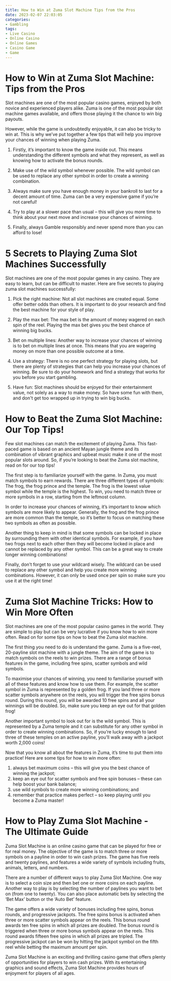 ```yaml
---
title: How to Win at Zuma Slot Machine Tips from the Pros
date: 2023-02-07 22:03:05
categories:
- Gambling
tags:
- Live Casino
- Online Casino
- Online Games
- Casino Game
- Game
---
```



#  How to Win at Zuma Slot Machine: Tips from the Pros

Slot machines are one of the most popular casino games, enjoyed by both novice and experienced players alike. Zuma is one of the most popular slot machine games available, and offers those playing it the chance to win big payouts.

However, while the game is undoubtedly enjoyable, it can also be tricky to win at. This is why we’ve put together a few tips that will help you improve your chances of winning when playing Zuma.

1. Firstly, it’s important to know the game inside out. This means understanding the different symbols and what they represent, as well as knowing how to activate the bonus rounds.

2. Make use of the wild symbol whenever possible. The wild symbol can be used to replace any other symbol in order to create a winning combination.

3. Always make sure you have enough money in your bankroll to last for a decent amount of time. Zuma can be a very expensive game if you’re not careful!

4. Try to play at a slower pace than usual – this will give you more time to think about your next move and increase your chances of winning.

5. Finally, always Gamble responsibly and never spend more than you can afford to lose!

#  5 Secrets to Playing Zuma Slot Machines Successfully

Slot machines are one of the most popular games in any casino. They are easy to learn, but can be difficult to master. Here are five secrets to playing zuma slot machines successfully:

1. Pick the right machine: Not all slot machines are created equal. Some offer better odds than others. It is important to do your research and find the best machine for your style of play.

2. Play the max bet: The max bet is the amount of money wagered on each spin of the reel. Playing the max bet gives you the best chance of winning big bucks.

3. Bet on multiple lines: Another way to increase your chances of winning is to bet on multiple lines at once. This means that you are wagering money on more than one possible outcome at a time.

4. Use a strategy: There is no one perfect strategy for playing slots, but there are plenty of strategies that can help you increase your chances of winning. Be sure to do your homework and find a strategy that works for you before you start gambling.

5. Have fun: Slot machines should be enjoyed for their entertainment value, not solely as a way to make money. So have some fun with them, and don't get too wrapped up in trying to win big bucks.

#  How to Beat the Zuma Slot Machine: Our Top Tips!

Few slot machines can match the excitement of playing Zuma. This fast-paced game is based on an ancient Mayan jungle theme and its combination of vibrant graphics and upbeat music make it one of the most popular slots around. So, if you’re looking to beat the Zuma slot machine, read on for our top tips!

The first step is to familiarize yourself with the game. In Zuma, you must match symbols to earn rewards. There are three different types of symbols: The frog, the frog prince and the temple. The frog is the lowest value symbol while the temple is the highest. To win, you need to match three or more symbols in a row, starting from the leftmost column.

In order to increase your chances of winning, it’s important to know which symbols are more likely to appear. Generally, the frog and the frog prince are more common than the temple, so it’s better to focus on matching these two symbols as often as possible.

Another thing to keep in mind is that some symbols can be locked in place by surrounding them with other identical symbols. For example, if you have two frogs next to each other then they will become locked in place and cannot be replaced by any other symbol. This can be a great way to create longer winning combinations!

Finally, don’t forget to use your wildcard wisely. The wildcard can be used to replace any other symbol and help you create more winning combinations. However, it can only be used once per spin so make sure you use it at the right time!

#  Zuma Slot Machine Tricks: How to Win More Often

Slot machines are one of the most popular casino games in the world. They are simple to play but can be very lucrative if you know how to win more often. Read on for some tips on how to beat the Zuma slot machine.

The first thing you need to do is understand the game. Zuma is a five-reel, 20-payline slot machine with a jungle theme. The aim of the game is to match symbols on the reels to win prizes. There are a range of bonus features in the game, including free spins, scatter symbols and wild symbols.

To maximise your chances of winning, you need to familiarise yourself with all of these features and know how to use them. For example, the scatter symbol in Zuma is represented by a golden frog. If you land three or more scatter symbols anywhere on the reels, you will trigger the free spins bonus round. During this round, you will be awarded 10 free spins and all your winnings will be doubled. So, make sure you keep an eye out for that golden frog!

Another important symbol to look out for is the wild symbol. This is represented by a Zuma temple and it can substitute for any other symbol in order to create winning combinations. So, if you’re lucky enough to land three of these temples on an active payline, you’ll walk away with a jackpot worth 2,000 coins!

Now that you know all about the features in Zuma, it’s time to put them into practice! Here are some tips for how to win more often:

1) always bet maximum coins – this will give you the best chance of winning the jackpot;
2) keep an eye out for scatter symbols and free spin bonuses – these can help boost your bank balance;
3) use wild symbols to create more winning combinations; and
4) remember that practice makes perfect – so keep playing until you become a Zuma master!

#  How to Play Zuma Slot Machine - The Ultimate Guide

Zuma Slot Machine is an online casino game that can be played for free or for real money. The objective of the game is to match three or more symbols on a payline in order to win cash prizes. The game has five reels and twenty paylines, and features a wide variety of symbols including fruits, animals, letters, and numbers.

There are a number of different ways to play Zuma Slot Machine. One way is to select a coin size and then bet one or more coins on each payline. Another way to play is by selecting the number of paylines you want to bet on (from one to twenty). You can also place automatic bets by selecting the ‘Bet Max’ button or the ‘Auto Bet’ feature.

The game offers a wide variety of bonuses including free spins, bonus rounds, and progressive jackpots. The free spins bonus is activated when three or more scatter symbols appear on the reels. This bonus round awards ten free spins in which all prizes are doubled. The bonus round is triggered when three or more bonus symbols appear on the reels. This round awards fifteen free spins in which all prizes are tripled. The progressive jackpot can be won by hitting the jackpot symbol on the fifth reel while betting the maximum amount per spin.

Zuma Slot Machine is an exciting and thrilling casino game that offers plenty of opportunities for players to win cash prizes. With its entertaining graphics and sound effects, Zuma Slot Machine provides hours of enjoyment for players of all ages.